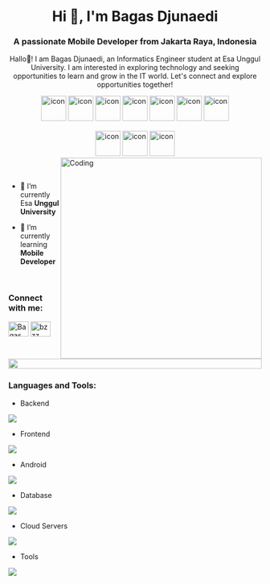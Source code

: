 <h1 align="center">Hi 👋, I'm Bagas Djunaedi</h1>
<h3 align="center">A passionate Mobile Developer from Jakarta Raya, Indonesia</h3>
<p align="center">Hallo👋! I am Bagas Djunaedi, an Informatics Engineer student at Esa Unggul University. I am interested in exploring technology and seeking opportunities to learn and grow in the IT world. Let's connect and explore opportunities together!</p>

<div align="center">
  <img src="https://skillicons.dev/icons?i=figma" alt="icon"width="50" height="50" />
  <img src="https://skillicons.dev/icons?i=js" alt="icon" width="50" height="50" />
  <img src="https://skillicons.dev/icons?i=html" alt="icon" width="50" height="50" />
  <img src="https://skillicons.dev/icons?i=css" alt="icon" width="50" height="50" />
  <img src="https://skillicons.dev/icons?i=firebase" alt="icon" width="50" height="50" />
  <img src="https://skillicons.dev/icons?i=dart" alt="icon" width="50" height="50" />
  <img src="https://skillicons.dev/icons?i=wordpress" alt="icon" width="50" height="50" />
</div>

<br>

<div align="center">
  <img src="https://techstack-generator.vercel.app/mysql-icon.svg" alt="icon" width="50" height="50" />
  <img src="https://techstack-generator.vercel.app/github-icon.svg" alt="icon" width="50" height="50" />
  <img src="https://techstack-generator.vercel.app/restapi-icon.svg" alt="icon" width="50" height="50" />
</div>

<img align="right" alt="Coding" width="400" src="https://user-images.githubusercontent.com/74038190/229223263-cf2e4b07-2615-4f87-9c38-e37600f8381a.gif">
<br><br>

- 🔭 I’m currently Esa **Unggul University**

- 🌱 I’m currently learning **Mobile Developer**

<br>
<h3 align="left">Connect with me:</h3>
<p align="left">
<a href="https://www.linkedin.com/in/bagas-djunaedi-160b161ab/" target="blank"><img align="center" src="https://raw.githubusercontent.com/rahuldkjain/github-profile-readme-generator/master/src/images/icons/Social/linked-in-alt.svg" alt="Bagas Djunaedi" height="30" width="40" /></a>
<a href="https://www.instagram.com/bzzzz__08/" target="blank"><img align="center" src="https://raw.githubusercontent.com/rahuldkjain/github-profile-readme-generator/master/src/images/icons/Social/instagram.svg" alt="bzzz__08" height="30" width="40" /></a>
</p>
<br>

<img src="https://i.imgur.com/dBaSKWF.gif" height="20" width="100%">

<h3 align="left">Languages and Tools:</h3>

- Backend
<p align="left">
  <a href="https://skillicons.dev">
    <img src="https://skillicons.dev/icons?i=nodejs,php,npm,js,dart" />
  </a>
</p>

- Frontend
<p align="left">
  <a href="https://skillicons.dev">
    <img src="https://skillicons.dev/icons?i=dart,js,html,css,tailwindcss" />
  </a>
</p>

- Android
<p align="left">
  <a href="https://skillicons.dev">
    <img src="https://skillicons.dev/icons?i=flutter,dart" />
  </a>
</p>

- Database
<p align="left">
  <a href="https://skillicons.dev">
    <img src="https://skillicons.dev/icons?i=mysql,supabase" />
  </a>
</p>

- Cloud Servers
<p align="left">
  <a href="https://skillicons.dev">
    <img src="https://skillicons.dev/icons?i=firebase" />
  </a>
</p>

- Tools
<p align="left">
  <a href="https://skillicons.dev">
    <img src="https://skillicons.dev/icons?i=git,github,figma,vscode,postman,notion" />
  </a>
</p>

